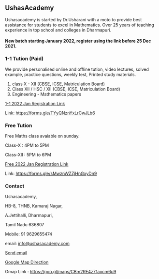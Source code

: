 ## UshasAcademy
Ushasacademy is started by Dr.Usharani with a moto to provide best assistance for students to excel in Mathematics. Over 25 years of teaching experience in top school and colleges in Dharmapuri. 




#### New batch starting January 2022, register using the link before 25 Dec 2021.



### 1-1 Tution (Paid) 
We provide personalised online and offline tution, video lectures, solved example, practice questions, weekly test, Printed study materials.

1) class X - XII  (CBSE, ICSE, Matriculation Board) <br>
2) Class XII / HSC / XII  (CBSE, ICSE, Matriculation Board)  <br>
3) Engineering - Mathematics papers <br>


<a href="https://forms.gle/TYyQNznYxLrCwJLb6" target="_blank"> 1-1 2022 Jan Registration Link </a> 

Link: <a>  https://forms.gle/TYyQNznYxLrCwJLb6

### Free Tution 

Free Maths class avaiable on sunday.
  
Class-X : 4PM to 5PM 
  
Class-XII : 5PM to 6PM 


<a href="https://forms.gle/sMwznWZZjHnGxyDn9" target="_blank"> Free 2022 Jan Registration Link </a> 
 
Link: <a>  https://forms.gle/sMwznWZZjHnGxyDn9

### Contact

Ushasacademy, <br>

HB-8, THNB, Kamaraj Nagar, <br>

 A.Jettihalli, Dharmapuri, <br>

 Tamil Nadu 636807 <br>

Mobile: 91 9629655474 <br>
 
email: <a>  info@ushasacademy.com <br>
  
<p><a href="mailto:info@ushasacademy.com">Send email</a></p>
  
 <a href="https://goo.gl/maps/CBm2RE4z71aocm6u9" target="_blank"> Google Map Direction </a> 
  
  Gmap Link :  <a>  https://goo.gl/maps/CBm2RE4z71aocm6u9



